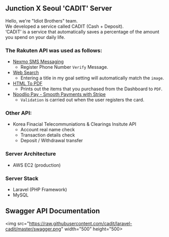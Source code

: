 ## Junction X Seoul 'CADIT' Server
Hello, we're "Idiot Brothers" team.
<br>
We developed a service called CADIT (Cash + Deposit).
<br>
‘CADIT’ is a service that automatically saves a percentage of the amount you spend on your daily life.
<br>
### The Rakuten API was used as follows:
- [Nexmo SMS Messaging](https://english.api.rakuten.net/nexmo/api/nexmo-sms-messaging)
    - Register Phone Number `Verify` Message.
- [Web Search](https://english.api.rakuten.net/contextualwebsearch/api/web-search)
    - Entering a title in my goal setting will automatically match the `image`.
- [HTML To PDF](https://english.api.rakuten.net/restpack/api/html-to-pdf-conversionf)
    - Prints out the items that you purchased from the Dashboard to `PDF`.
- [Noodlio Pay - Smooth Payments with Stripe](https://english.api.rakuten.net/noodlio/api/noodlio-pay-smooth-payments-with-stripe)
    - `Validation` is carried out when the user registers the card.

### Other API:
- Korea Finacial Telecommuniations & Clearings Insitute API
    - Account real name check
    - Transaction details check
    - Deposit / Withdrawal transfer

### Server Architecture
- AWS EC2 (production)

### Server Stack
- Laravel (PHP Framework)
- MySQL

## Swagger API Documentation

<img src="https://raw.githubusercontent.com/cadit/laravel-cadit/master/swagger.png" width="500" height="500>


